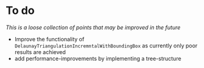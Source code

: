 # To do

*This is a loose collection of points that may be improved in the future*

- Improve the functionality of ``DelaunayTriangulationIncremntalWithBoundingBox`` as currently only poor results are achieved
- add performance-improvements by implementing a tree-structure